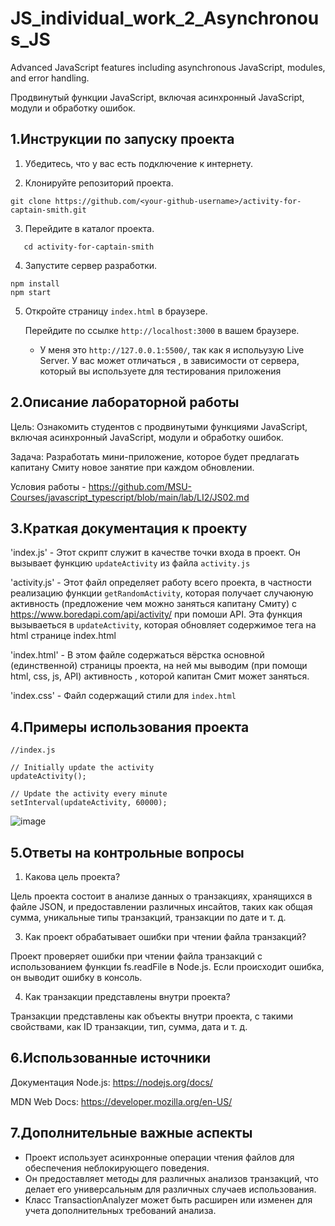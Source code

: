 # JS_individual_work_2_Asynchronous_JS

Advanced JavaScript features including asynchronous JavaScript, modules, and error handling.

Продвинутый функции JavaScript, включая асинхронный JavaScript, модули и обработку ошибок.

## 1.Инструкции по запуску проекта

1. Убедитесь, что у вас есть подключение к интернету.

2. Клонируйте репозиторий проекта.
   
```  
git clone https://github.com/<your-github-username>/activity-for-captain-smith.git
 ```

3. Перейдите в каталог проекта.
```
   cd activity-for-captain-smith
```

4. Запустите сервер разработки.
```
npm install
npm start
```
5. Откройте страницу `index.html` в браузере.
   
   Перейдите по ссылке `http://localhost:3000` в вашем браузере.

   * У меня это `http://127.0.0.1:5500/`, так как я испольузую Live Server. У вас может отличаться , в зависимости от сервера, который вы используете для тестирования приложения

## 2.Описание лабораторной работы

Цель: Ознакомить студентов с продвинутыми функциями JavaScript, включая асинхронный JavaScript, модули и обработку ошибок.

Задача: Разработать мини-приложение, которое будет предлагать капитану Смиту новое занятие при каждом обновлении.

Условия работы - https://github.com/MSU-Courses/javascript_typescript/blob/main/lab/LI2/JS02.md

## 3.Краткая документация к проекту

'index.js' - Этот скрипт служит в качестве точки входа в проект. Он вызывает функцию `updateActivity` из файла `activity.js`

'activity.js' - Этот файл определяет работу всего проекта, в частности реализацию функции `getRandomActivity`, которая получает случаюную активность (предложение чем можно заняться капитану Смиту) с https://www.boredapi.com/api/activity/ при помоши API. Эта функция вызываеться в `updateActivity`, которая обновляет содержимое тега <i id="activity"></i> на html странице index.html

'index.html' - В этом файле содержаться вёрстка основной (единственной) страницы проекта, на ней мы выводим (при помощи html, css, js, API) активность , которой капитан Смит может заняться.

'index.css' - Файл содержащий стили для `index.html`

## 4.Примеры использования проекта


```
//index.js

// Initially update the activity
updateActivity();

// Update the activity every minute
setInterval(updateActivity, 60000);
```

![image](https://github.com/zabudico/JS_individual_work_2_Asynchronous_JS/assets/112975702/7a5d0ecb-5b12-4ec5-bbca-0d3c0a9d8fcd)

## 5.Ответы на контрольные вопросы

1. Какова цель проекта?

Цель проекта состоит в анализе данных о транзакциях, хранящихся в файле JSON, и предоставлении различных инсайтов, таких как общая сумма, уникальные типы транзакций, транзакции по дате и т. д.

3. Как проект обрабатывает ошибки при чтении файла транзакций?
 
Проект проверяет ошибки при чтении файла транзакций с использованием функции fs.readFile в Node.js. Если происходит ошибка, он выводит ошибку в консоль.

4. Как транзакции представлены внутри проекта?

Транзакции представлены как объекты внутри проекта, с такими свойствами, как ID транзакции, тип, сумма, дата и т. д.

## 6.Использованные источники

Документация Node.js: https://nodejs.org/docs/

MDN Web Docs: https://developer.mozilla.org/en-US/

## 7.Дополнительные важные аспекты

*  Проект использует асинхронные операции чтения файлов для обеспечения неблокирующего поведения.
*  Он предоставляет методы для различных анализов транзакций, что делает его универсальным для различных случаев использования.
*  Класс TransactionAnalyzer может быть расширен или изменен для учета дополнительных требований анализа.


